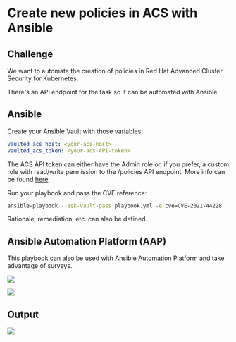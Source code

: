 # Create new policies in ACS with Ansible

## Challenge

We want to automate the creation of policies in Red Hat Advanced Cluster Security for Kubernetes.

There's an API endpoint for the task so it can be automated with Ansible.

## Ansible

Create your Ansible Vault with those variables:

```yaml
vaulted_acs_host: <your-acs-host>
vaulted_acs_token: <your-acs-API-token>
```

The ACS API token can either have the Admin role or, if you prefer, a custom role with read/write permission to the /policies API endpoint.  More info can be found [here](https://docs.openshift.com/acs/3.67/cli/getting-started-cli.html#cli-authentication_cli-getting-started).


Run your playbook and pass the CVE reference:

```bash
ansible-playbook --ask-vault-pass playbook.yml -e cve=CVE-2021-44228
```

Rationale, remediation, etc. can also be defined.

## Ansible Automation Platform (AAP)

This playbook can also be used with Ansible Automation Platform and take advantage of surveys.

![](https://raw.githubusercontent.com/sebw/ansible-acs-policy-creation/master/aap_survey.png)

![](https://raw.githubusercontent.com/sebw/ansible-acs-policy-creation/master/aap_job.png)

## Output

![](https://raw.githubusercontent.com/sebw/ansible-acs-policy-creation/master/acs_policy.png)